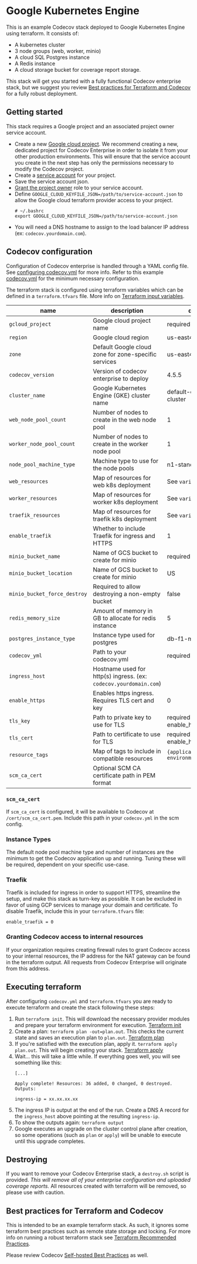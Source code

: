 # Google Kubernetes Engine

This is an example Codecov stack deployed to Google Kubernetes Engine using
terraform.  It consists of:
- A kubernetes cluster
- 3 node groups (web, worker, minio)
- A cloud SQL Postgres instance
- A Redis instance
- A cloud storage bucket for coverage report storage.

This stack will get you started with a fully functional Codecov enterprise
stack, but we suggest you review 
[Best practices for Terraform and Codecov](#best-practices-for-terraform-and-codecov) 
for a fully robust deployment.

## Getting started

This stack requires a Google project and an associated project owner service
account.

- Create a new [Google cloud
  project](https://cloud.google.com/resource-manager/docs/creating-managing-projects).
  We recommend creating a new, dedicated project for Codecov Enterprise in
  order to isolate it from your other production environments.  This will
  ensure that the service account you create in the next step has only the
  permissions necessary to modify the Codecov project.
- Create a [service
  account](https://cloud.google.com/iam/docs/creating-managing-service-accounts) for your project.
- Save the service account json.
- [Grant the project
  owner](https://cloud.google.com/iam/docs/granting-roles-to-service-accounts#granting_access_to_a_service_account_for_a_resource) role to your service account.
- Define `GOOGLE_CLOUD_KEYFILE_JSON=/path/to/service-account.json` to allow the 
  Google cloud terraform provider access to your project.
    ```
    # ~/.bashrc
    export GOOGLE_CLOUD_KEYFILE_JSON=/path/to/service-account.json
    ```
- You will need a DNS hostname to assign to the load balancer IP address (ex:
  `codecov.yourdomain.com`).

## Codecov configuration

Configuration of Codecov enterprise is handled through a YAML config file.
See [configuring codecov.yml](https://docs.codecov.io/docs/configuration) for 
more info.  Refer to this example [codecov.yml](codecov.yml.example) for the
minimum necessary configuration.

The terraform stack is configured using terraform variables which can be
defined in a `terraform.tfvars` file.  More info on
[Terraform input variables](https://www.terraform.io/docs/configuration/variables.html).

| name | description | default |
| --- | --- | --- |
| `gcloud_project` | Google cloud project name | required |
| `region` | Google cloud region | us-east4 |
| `zone` | Default Google cloud zone for zone-specific services | us-east4a |
| `codecov_version` | Version of codecov enterprise to deploy | 4.5.5 |
| `cluster_name` | Google Kubernetes Engine (GKE) cluster name | default-codecov-cluster |
| `web_node_pool_count` | Number of nodes to create in the web node pool | 1 |
| `worker_node_pool_count` | Number of nodes to create in the worker node pool | 1 |
| `node_pool_machine_type` | Machine type to use for the node pools | n1-standard-1 |
| `web_resources` | Map of resources for web k8s deployment | See `variables.tf` |
| `worker_resources` | Map of resources for worker k8s deployment | See `variables.tf` |
| `traefik_resources` | Map of resources for traefik k8s deployment | See `variables.tf` |
| `enable_traefik` | Whether to include Traefik for ingress and HTTPS | 1 |
| `minio_bucket_name` | Name of GCS bucket to create for minio | required |
| `minio_bucket_location` | Name of GCS bucket to create for minio | US |
| `minio_bucket_force_destroy` | Required to allow destroying a non-empty bucket | false |
| `redis_memory_size` | Amount of memory in GB to allocate for redis instance | 5 |
| `postgres_instance_type` | Instance type used for postgres | db-f1-micro |
| `codecov_yml` | Path to your codecov.yml | required |
| `ingress_host` | Hostname used for http(s) ingress. (ex: `codecov.yourdomain.com`) | |
| `enable_https` | Enables https ingress.  Requires TLS cert and key | 0 |
| `tls_key` | Path to private key to use for TLS | required if enable_https=1 |
| `tls_cert` | Path to certificate to use for TLS | required if enable_https=1  |
| `resource_tags` | Map of tags to include in compatible resources | `{application=codecov, environment=test}` |
| `scm_ca_cert` | Optional SCM CA certificate path in PEM format | |

### `scm_ca_cert`

If `scm_ca_cert` is configured, it will be available to Codecov at
`/cert/scm_ca_cert.pem`.  Include this path in your `codecov.yml` in the scm
config.

### Instance Types

The default node pool machine type and number of instances are the minimum to get
the Codecov application up and running.  Tuning these will be required,
dependent on your specific use-case.

### Traefik

Traefik is included for ingress in order to support HTTPS, streamline the setup, 
and make this stack as turn-key as possible.  It can be excluded in favor of 
using GCP services to manage your domain and certificate.  To disable Traefik,
include this in your `terraform.tfvars` file:

```
enable_traefik = 0
```

### Granting Codecov access to internal resources

If your organization requires creating firewall rules to grant Codecov access
to your internal resources, the IP address for the NAT gateway can be found in
the terraform output.  All requests from Codecov Enterprise will originate from
this address.

## Executing terraform

After configuring `codecov.yml` and `terraform.tfvars` you are ready to execute
terraform and create the stack following these steps:

1. Run `terraform init`.  This will download the necessary provider modules and
   prepare your terraform environment for execution.  [Terraform
   init](https://www.terraform.io/docs/commands/init.html)
1. Create a plan: `terraform plan -out=plan.out`.  This checks the current
   state and saves an execution plan to `plan.out`.  [Terraform
   plan](https://www.terraform.io/docs/commands/plan.html)
1. If you're satisfied with the execution plan, apply it.  `terraform apply
   plan.out`.  This will begin creating your stack.  [Terraform
   apply](https://www.terraform.io/docs/commands/apply.html)
1. Wait... this will take a little while.  If everything goes well, you will
   see something like this:
     ```
     [...]
     
     Apply complete! Resources: 36 added, 0 changed, 0 destroyed.
     Outputs:
     
     ingress-ip = xx.xx.xx.xx
     ```
1. The ingress IP is output at the end of the run.
   Create a DNS A record for the `ingress_host` above pointing at the
   resulting `ingress-ip`.  
1. To show the outputs again: `terraform output`
1. Google executes an upgrade on the cluster control plane after creation,
   so some operations (such as `plan` or `apply`) will be unable to 
   execute until this upgrade completes.

## Destroying

If you want to remove your Codecov Enterprise stack, a `destroy.sh` script is
provided.  *This will remove all of your enterprise configuration and uploaded
coverage reports.*  All resources created with terraform will be removed, so
please use with caution.

## Best practices for Terraform and Codecov

This is intended to be an example terraform stack.  As such, it ignores some
terraform best practices such as remote state storage and locking.  For more
info on running a robust terraform stack see [Terraform Recommended
Practices](https://www.terraform.io/docs/enterprise/guides/recommended-practices/index.html).

Please review Codecov [Self-hosted Best
Practices](https://docs.codecov.io/docs/best-practices) as well.
